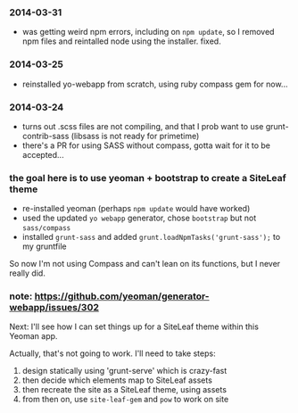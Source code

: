 ### 2014-03-31
- was getting weird npm errors, including on `npm update`, so I removed npm files and reintalled node using the installer. fixed.

### 2014-03-25
- reinstalled yo-webapp from scratch, using ruby compass gem for now...

### 2014-03-24
- turns out .scss files are not compiling, and that I prob want to use grunt-contrib-sass (libsass is not ready for primetime)
- there's a PR for using SASS without compass, gotta wait for it to be accepted...

### the goal here is to use yeoman + bootstrap to create a SiteLeaf theme

- re-installed yeoman (perhaps `npm update` would have worked)
- used the updated `yo webapp` generator, chose `bootstrap` but not `sass/compass`
- installed `grunt-sass` and added `grunt.loadNpmTasks('grunt-sass');` to my gruntfile

So now I'm not using Compass and can't lean on its functions, but I never really did.

### note: https://github.com/yeoman/generator-webapp/issues/302

Next: I'll see how I can set things up for a SiteLeaf theme within this Yeoman app.

Actually, that's not going to work. I'll need to take steps:
1. design statically using 'grunt-serve' which is crazy-fast
2. then decide which elements map to SiteLeaf assets
3. then recreate the site as a SiteLeaf theme, using assets
4. from then on, use `site-leaf-gem` and `pow` to work on site


